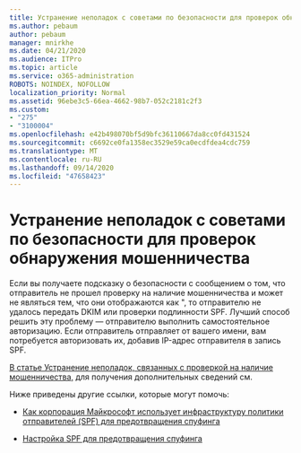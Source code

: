 ```yaml
---
title: Устранение неполадок с советами по безопасности для проверок обнаружения мошенничества
ms.author: pebaum
author: pebaum
manager: mnirkhe
ms.date: 04/21/2020
ms.audience: ITPro
ms.topic: article
ms.service: o365-administration
ROBOTS: NOINDEX, NOFOLLOW
localization_priority: Normal
ms.assetid: 96ebe3c5-66ea-4662-98b7-052c2181c2f3
ms.custom:
- "275"
- "3100004"
ms.openlocfilehash: e42b498070bf5d9bfc36110667da8cc0fd431524
ms.sourcegitcommit: c6692ce0fa1358ec3529e59ca0ecdfdea4cdc759
ms.translationtype: MT
ms.contentlocale: ru-RU
ms.lasthandoff: 09/14/2020
ms.locfileid: "47658423"
---
```

# <a name="troubleshooting-the-safety-tip-for-fraud-detection-checks"></a>Устранение неполадок с советами по безопасности для проверок обнаружения мошенничества

Если вы получаете подсказку о безопасности с сообщением о том, что отправитель не прошел проверку на наличие мошенничества и может не являться тем, что они отображаются как ", то отправителю не удалось передать DKIM или проверки подлинности SPF. Лучший способ решить эту проблему — отправителю выполнить самостоятельное авторизацию. Если отправитель отправляет от вашего имени, вам потребуется авторизовать их, добавив IP-адрес отправителя в запись SPF.
  
[В статье Устранение неполадок, связанных с проверкой на наличие мошенничества,](https://blogs.msdn.microsoft.com/tzink/2016/11/02/troubleshooting-the-red-suspicious-safety-tip-for-fraud-detection-checks/) для получения дополнительных сведений см.
  
Ниже приведены другие ссылки, которые могут помочь:
  
- [Как корпорация Майкрософт использует инфраструктуру политики отправителей (SPF) для предотвращения спуфинга](https://docs.microsoft.com/microsoft-365/security/office-365-security/how-office-365-uses-spf-to-prevent-spoofing)

- [Настройка SPF для предотвращения спуфинга](https://docs.microsoft.com/microsoft-365/security/office-365-security/set-up-spf-in-office-365-to-help-prevent-spoofing)
